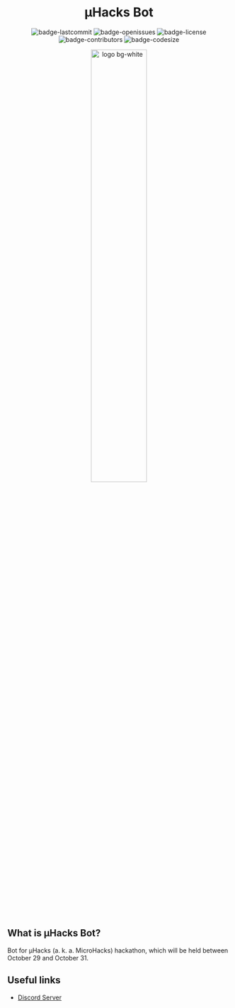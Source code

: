 <h1 align="center">
  µHacks Bot
</h1>

<p align="center">
  <img alt="badge-lastcommit" src="https://img.shields.io/github/last-commit/GaryNLOL/MicroHacks-Bot?style=for-the-badge">
  <img alt="badge-openissues" src="https://img.shields.io/github/issues-raw/GaryNLOL/MicroHacks-Bot?style=for-the-badge">
  <img alt="badge-license" src="https://img.shields.io/github/license/GaryNLOL/MicroHacks-Bot?style=for-the-badge">
  <img alt="badge-contributors" src="https://img.shields.io/github/contributors/GaryNLOL/MicroHacks-Bot?style=for-the-badge">
  <img alt="badge-codesize" src="https://img.shields.io/github/languages/code-size/GaryNLOL/MicroHacks-Bot?style=for-the-badge">
</p>

<p align="center">
  <img alt="logo bg-white" src="https://user-images.githubusercontent.com/46727048/131704032-dfa26b09-9696-42bf-8984-547c2b4f3257.png" width="50%" />
</p>

## What is µHacks Bot?
Bot for µHacks (a. k. a. MicroHacks) hackathon, which will be held between October 29 and October 31.

## Useful links
- [Discord Server](https://discord.gg/GaPHHqANYq)
